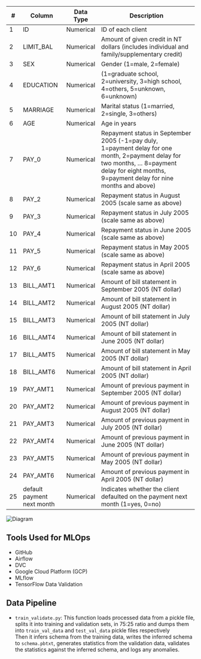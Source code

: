|# | Column                      | Data Type | Description |
|---|---------------------------|----------|--------------|
|1 | ID                          | Numerical | ID of each client |
|2 | LIMIT_BAL                   | Numerical | Amount of given credit in NT dollars (includes individual and family/supplementary credit) |
|3 | SEX                         | Numerical | Gender (1=male, 2=female) |
|4 | EDUCATION                   | Numerical | (1=graduate school, 2=university, 3=high school, 4=others, 5=unknown, 6=unknown) |
|5 | MARRIAGE                    | Numerical | Marital status (1=married, 2=single, 3=others) |
|6 | AGE                         | Numerical | Age in years |
|7 | PAY_0                       | Numerical | Repayment status in September 2005 (-1=pay duly, 1=payment delay for one month, 2=payment delay for two months, … 8=payment delay for eight months, 9=payment delay for nine months and above) |
|8 | PAY_2                       | Numerical | Repayment status in August 2005 (scale same as above) |
|9 | PAY_3                       | Numerical | Repayment status in July 2005 (scale same as above) |
|10| PAY_4                       | Numerical | Repayment status in June 2005 (scale same as above) |
|11| PAY_5                       | Numerical | Repayment status in May 2005 (scale same as above) |
|12| PAY_6                       | Numerical | Repayment status in April 2005 (scale same as above) |
|13| BILL_AMT1                   | Numerical | Amount of bill statement in September 2005 (NT dollar) |
|14| BILL_AMT2                   | Numerical | Amount of bill statement in August 2005 (NT dollar) |
|15| BILL_AMT3                   | Numerical | Amount of bill statement in July 2005 (NT dollar) |
|16| BILL_AMT4                   | Numerical | Amount of bill statement in June 2005 (NT dollar) |
|17| BILL_AMT5                   | Numerical | Amount of bill statement in May 2005 (NT dollar) |
|18| BILL_AMT6                   | Numerical | Amount of bill statement in April 2005 (NT dollar) |
|19| PAY_AMT1                    | Numerical | Amount of previous payment in September 2005 (NT dollar) |
|20| PAY_AMT2                    | Numerical | Amount of previous payment in August 2005 (NT dollar) |
|21| PAY_AMT3                    | Numerical | Amount of previous payment in July 2005 (NT dollar) |
|22| PAY_AMT4                    | Numerical | Amount of previous payment in June 2005 (NT dollar) |
|23| PAY_AMT5                    | Numerical | Amount of previous payment in May 2005 (NT dollar) |
|24| PAY_AMT6                    | Numerical | Amount of previous payment in April 2005 (NT dollar) |
|25| default payment next month | Numerical | Indicates whether the client defaulted on the payment next month (1=yes, 0=no) |


![Diagram](https://drive.google.com/uc?export=download&id=1rbkIr1U8tqNm1M1AP0dg4P-sr56abreS)


## Tools Used for MLOps

* GitHub
* Airflow
* DVC
* Google Cloud Platform (GCP)
* MLflow
* TensorFlow Data Validation

## Data Pipeline
- `train_validate.py`: This function loads processed data from a pickle file, splits it into training and validation sets, in 75:25 ratio and dumps them into `train_val_data` and `test_val_data` pickle files respectively<br>
Then it infers schema from the training data, writes the inferred schema to `schema.pbtxt`, generates statistics from the validation data, validates the statistics against the inferred schema, and logs any anomalies.
